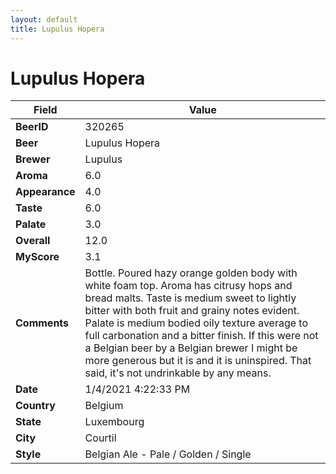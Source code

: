 ```yaml
---
layout: default
title: Lupulus Hopera
---
```


# Lupulus Hopera

| Field         | Value     |
|---------------|-----------|
| **BeerID** | 320265 |
| **Beer** | Lupulus Hopera |
| **Brewer** | Lupulus |
| **Aroma** | 6.0 |
| **Appearance** | 4.0 |
| **Taste** | 6.0 |
| **Palate** | 3.0 |
| **Overall** | 12.0 |
| **MyScore** | 3.1 |
| **Comments** | Bottle.  Poured hazy orange golden body with white foam top.  Aroma has citrusy hops and bread malts.  Taste is medium sweet to lightly bitter with both fruit and grainy notes evident.  Palate is medium bodied oily texture average to full carbonation and a bitter finish.  If this were not a Belgian beer by a Belgian brewer I might be more generous but it is and it is uninspired. That said,  it's not undrinkable by any means.  |
| **Date** | 1/4/2021 4:22:33 PM |
| **Country** | Belgium |
| **State** | Luxembourg |
| **City** | Courtil |
| **Style** | Belgian Ale - Pale / Golden / Single |
